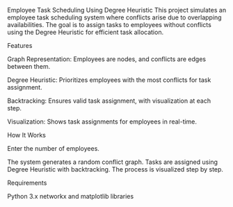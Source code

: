  Employee Task Scheduling Using Degree Heuristic
This project simulates an employee task scheduling system where conflicts arise due to overlapping availabilities. The goal is to assign tasks to employees without conflicts using the Degree Heuristic for efficient task allocation.

Features

Graph Representation: Employees are nodes, and conflicts are edges between them.

Degree Heuristic: Prioritizes employees with the most conflicts for task assignment.

Backtracking: Ensures valid task assignment, with visualization at each step.

Visualization: Shows task assignments for employees in real-time.

How It Works

Enter the number of employees.

The system generates a random conflict graph.
Tasks are assigned using Degree Heuristic with backtracking.
The process is visualized step by step.

Requirements

Python 3.x
networkx and matplotlib libraries
